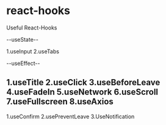 # react-hooks

Useful React-Hooks

--useState--

1.useInput
2.useTabs

--useEffect--

1.useTitle
2.useClick
3.useBeforeLeave
4.useFadeIn
5.useNetwork
6.useScroll
7.useFullscreen
8.useAxios
--
1.useConfirm
2.usePreventLeave
3.UseNotification
